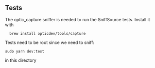 ## Tests

The optic_capture sniffer is needed to run the SniffSource tests. Install it with

```
  brew install opticdev/tools/capture
```

Tests need to be root since we need to sniff:

```
sudo yarn dev:test
```

in this directory
